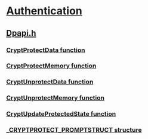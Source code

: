 # [Authentication](../_security/index.md)
## [Dpapi.h](index.md)
### [CryptProtectData function](../dpapi/nf-dpapi-cryptprotectdata.md)
### [CryptProtectMemory function](../dpapi/nf-dpapi-cryptprotectmemory.md)
### [CryptUnprotectData function](../dpapi/nf-dpapi-cryptunprotectdata.md)
### [CryptUnprotectMemory function](../dpapi/nf-dpapi-cryptunprotectmemory.md)
### [CryptUpdateProtectedState function](../dpapi/nf-dpapi-cryptupdateprotectedstate.md)
### [_CRYPTPROTECT_PROMPTSTRUCT structure](../dpapi/ns-dpapi-_cryptprotect_promptstruct.md)
